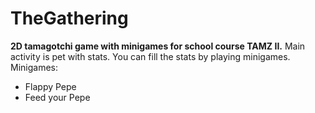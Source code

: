 # TheGathering
**2D tamagotchi game with minigames for school course TAMZ II.**
Main activity is pet with stats. You can fill the stats by playing minigames.
Minigames:
* Flappy Pepe
* Feed your Pepe
